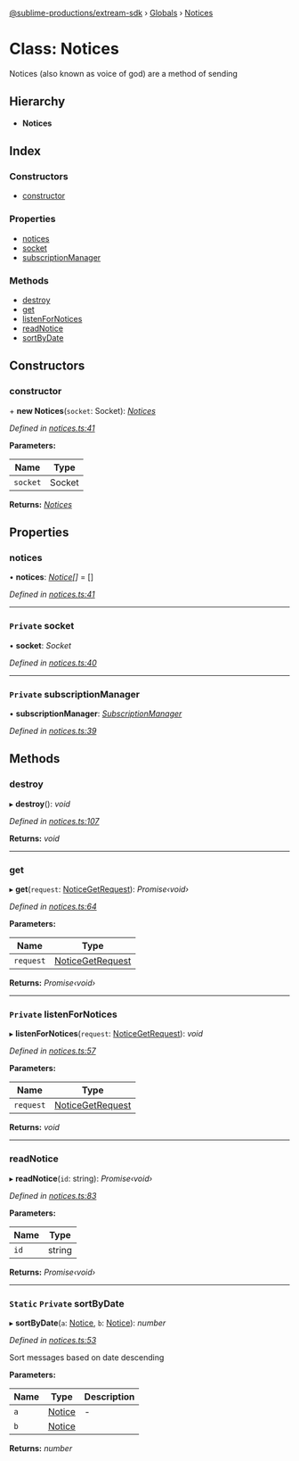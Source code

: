 [@sublime-productions/extream-sdk](../README.md) › [Globals](../globals.md) › [Notices](notices.md)

# Class: Notices

Notices (also known as voice of god) are a method of sending

## Hierarchy

* **Notices**

## Index

### Constructors

* [constructor](notices.md#constructor)

### Properties

* [notices](notices.md#notices)
* [socket](notices.md#private-socket)
* [subscriptionManager](notices.md#private-subscriptionmanager)

### Methods

* [destroy](notices.md#destroy)
* [get](notices.md#get)
* [listenForNotices](notices.md#private-listenfornotices)
* [readNotice](notices.md#readnotice)
* [sortByDate](notices.md#static-private-sortbydate)

## Constructors

###  constructor

\+ **new Notices**(`socket`: Socket): *[Notices](notices.md)*

*Defined in [notices.ts:41](https://github.com/Extream-SaaS/ex-sdk/blob/bef9da7/src/notices.ts#L41)*

**Parameters:**

Name | Type |
------ | ------ |
`socket` | Socket |

**Returns:** *[Notices](notices.md)*

## Properties

###  notices

• **notices**: *[Notice](../interfaces/notice.md)[]* = []

*Defined in [notices.ts:41](https://github.com/Extream-SaaS/ex-sdk/blob/bef9da7/src/notices.ts#L41)*

___

### `Private` socket

• **socket**: *Socket*

*Defined in [notices.ts:40](https://github.com/Extream-SaaS/ex-sdk/blob/bef9da7/src/notices.ts#L40)*

___

### `Private` subscriptionManager

• **subscriptionManager**: *[SubscriptionManager](subscriptionmanager.md)*

*Defined in [notices.ts:39](https://github.com/Extream-SaaS/ex-sdk/blob/bef9da7/src/notices.ts#L39)*

## Methods

###  destroy

▸ **destroy**(): *void*

*Defined in [notices.ts:107](https://github.com/Extream-SaaS/ex-sdk/blob/bef9da7/src/notices.ts#L107)*

**Returns:** *void*

___

###  get

▸ **get**(`request`: [NoticeGetRequest](../interfaces/noticegetrequest.md)): *Promise‹void›*

*Defined in [notices.ts:64](https://github.com/Extream-SaaS/ex-sdk/blob/bef9da7/src/notices.ts#L64)*

**Parameters:**

Name | Type |
------ | ------ |
`request` | [NoticeGetRequest](../interfaces/noticegetrequest.md) |

**Returns:** *Promise‹void›*

___

### `Private` listenForNotices

▸ **listenForNotices**(`request`: [NoticeGetRequest](../interfaces/noticegetrequest.md)): *void*

*Defined in [notices.ts:57](https://github.com/Extream-SaaS/ex-sdk/blob/bef9da7/src/notices.ts#L57)*

**Parameters:**

Name | Type |
------ | ------ |
`request` | [NoticeGetRequest](../interfaces/noticegetrequest.md) |

**Returns:** *void*

___

###  readNotice

▸ **readNotice**(`id`: string): *Promise‹void›*

*Defined in [notices.ts:83](https://github.com/Extream-SaaS/ex-sdk/blob/bef9da7/src/notices.ts#L83)*

**Parameters:**

Name | Type |
------ | ------ |
`id` | string |

**Returns:** *Promise‹void›*

___

### `Static` `Private` sortByDate

▸ **sortByDate**(`a`: [Notice](../interfaces/notice.md), `b`: [Notice](../interfaces/notice.md)): *number*

*Defined in [notices.ts:53](https://github.com/Extream-SaaS/ex-sdk/blob/bef9da7/src/notices.ts#L53)*

Sort messages based on date descending

**Parameters:**

Name | Type | Description |
------ | ------ | ------ |
`a` | [Notice](../interfaces/notice.md) | - |
`b` | [Notice](../interfaces/notice.md) |   |

**Returns:** *number*
